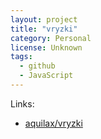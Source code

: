 ```yaml
---
layout: project
title: "vryzki"
category: Personal
license: Unknown
tags:
  - github
  - JavaScript
---
```




Links:


* [aquilax/vryzki](https://github.com/aquilax/vryzki)
